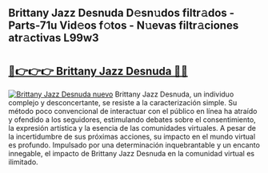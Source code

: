 ## Brittany Jazz Desnuda D𝚎sn𝚞dos filtr𝚊dos - Parts-71u Vid𝚎os f𝚘tos - N𝚞evas filtr𝚊ciones atr𝚊ctivas L99w3

# <h2><a href="http://mb8b1sg.tromn.icu/?c=Brittany+Jazz+Desnuda">🔗👉👉👉 Brittany Jazz Desnuda 🔗🔗</a></h2>

[![Brittany Jazz Desnuda nuevo](https://i.imgur.com/pEAQMta.gif)](http://mb8b1sg.tromn.icu/?c=Brittany+Jazz+Desnuda)
Brittany Jazz Desnuda, un individuo complejo y desconcertante, se resiste a la caracterización simple. Su método poco convencional de interactuar con el público en línea ha atraído y ofendido a los seguidores, estimulando debates sobre el consentimiento, la expresión artística y la esencia de las comunidades virtuales. A pesar de la incertidumbre de sus próximas acciones, su impacto en el mundo virtual es profundo. Impulsado por una determinación inquebrantable y un encanto innegable, el impacto de Brittany Jazz Desnuda en la comunidad virtual es ilimitado.
